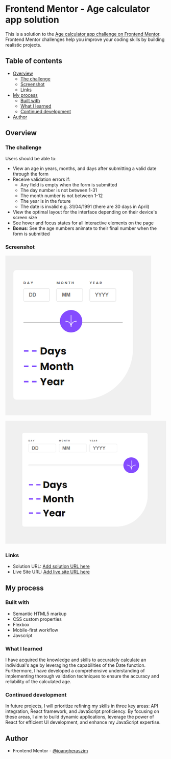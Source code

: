 # Frontend Mentor - Age calculator app solution

This is a solution to the [Age calculator app challenge on Frontend Mentor](https://www.frontendmentor.io/challenges/age-calculator-app-dF9DFFpj-Q). Frontend Mentor challenges help you improve your coding skills by building realistic projects. 

## Table of contents

- [Overview](#overview)
  - [The challenge](#the-challenge)
  - [Screenshot](#screenshot)
  - [Links](#links)
- [My process](#my-process)
  - [Built with](#built-with)
  - [What I learned](#what-i-learned)
  - [Continued development](#continued-development)
- [Author](#author)

## Overview

### The challenge

Users should be able to:

- View an age in years, months, and days after submitting a valid date through the form
- Receive validation errors if:
  - Any field is empty when the form is submitted
  - The day number is not between 1-31
  - The month number is not between 1-12
  - The year is in the future
  - The date is invalid e.g. 31/04/1991 (there are 30 days in April)
- View the optimal layout for the interface depending on their device's screen size
- See hover and focus states for all interactive elements on the page
- **Bonus**: See the age numbers animate to their final number when the form is submitted

### Screenshot
![Mobile Screenshot](./final-screenshots/mobile-screenshot.png)

![Desktop Screenshot](./final-screenshots/desktop-screenshot.png)
### Links

- Solution URL: [Add solution URL here](https://your-solution-url.com)
- Live Site URL: [Add live site URL here](https://your-live-site-url.com)

## My process

### Built with

- Semantic HTML5 markup
- CSS custom properties
- Flexbox
- Mobile-first workflow
- Javscript

### What I learned
I have acquired the knowledge and skills to accurately calculate an individual's age by leveraging the capabilities of the Date function. Furthermore, I have developed a comprehensive understanding of implementing thorough validation techniques to ensure the accuracy and reliability of the calculated age.

### Continued development

In future projects, I will prioritize refining my skills in three key areas: API integration, React framework, and JavaScript proficiency. By focusing on these areas, I aim to build dynamic applications, leverage the power of React for efficient UI development, and enhance my JavaScript expertise.


## Author

- Frontend Mentor - [@ioangheraszim](https://www.frontendmentor.io/profile/ioangheraszim)
